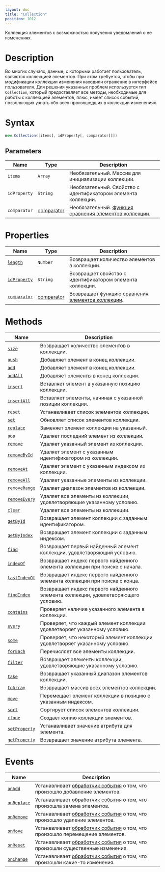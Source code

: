 ```yaml
---
layout: doc
title: "Collection"
position: 1012
---
```


Коллекция элементов с возможностью получения уведомлений о ее изменениях.

# Description

Во многих случаях, данные, с которыми работает пользователь, являются коллекцией элементов. При этом
требуется, чтобы при модификации коллекции изменения находили отражение в интерфейсе пользователя.
Для решения указанных проблем используется тип `Collection`, который предоставляет все методы,
необходимые для работы с коллекцией элементов, плюс, имеет список событий, позволяющих узнать обо
всех произошедших в коллекции изменениях.

# Syntax

```js
new Collection([items[, idProperty[, comparator]]])
```

## Parameters

|Name|Type|Description|
|----|----|-----------|
|`items`|`Array`|Необязательный. Массив для инициализации коллекции.|
|`idProperty`|`String`|Необязательный. Свойство с идентификатором элемента коллекции.|
|`comparator`|[comparator](Comparator/)|Необязательный. [Функция сравнения элементов коллекции](Comparator/).|

# Properties

|Name|Type|Description|
|----|----|-----------|
|[`length`](Collection.length/)|`Number`|Возвращает количество элементов в коллекции.|
|[`idProperty`](Collection.idProperty/)|`String`|Возвращает свойство с идентификатором элемента коллекции.|
|[`comparator`](Collection.comparator/)|[comparator](Comparator/)|Возвращает [функцию сравнения элементов коллекции](Comparator/).

# Methods

|Name|Description|
|----|-----------|
|[`size`](Collection.size/)|Возвращает количество элементов в коллекции.|
|[`push`](Collection.push/)|Добавляет элемент в конец коллекции.|
|[`add`](Collection.add/)|Добавляет элемент в конец коллекции.|
|[`addAll`](Collection.addAll/)|Добавляет элементы в конец коллекции.|
|[`insert`](Collection.insert/)|Вставляет элемент в указанную позицию коллекции.|
|[`insertAll`](Collection.insertAll/)|Вставляет элементы, начиная с указанной позиции коллекции.|
|[`reset`](Collection.reset/)|Устанавливает список элементов коллекции.|
|[`set`](Collection.set/)|Обновляет список элементов коллекции.|
|[`replace`](Collection.replace/)|Заменяет элемент коллекции на указанный.|
|[`pop`](Collection.pop/)|Удаляет последний элемент из коллекции.|
|[`remove`](Collection.remove/)|Удаляет указанный элемент из коллекции.|
|[`removeById`](Collection.removeById/)|Удаляет элемент с указанным идентификатором из коллекции.|
|[`removeAt`](Collection.removeAt/)|Удаляет элемент с указанным индексом из коллекции.|
|[`removeAll`](Collection.removeAll/)|Удаляет указанные элементы из коллекции.|
|[`removeRange`](Collection.removeRange/)|Удаляет диапазон элементов из коллекции.|
|[`removeEvery`](Collection.removeEvery/)|Удаляет все элементы из коллекции, удовлетворяющие указанному условию.|
|[`clear`](Collection.clear/)|Удаляет все элементы из коллекции.|
|[`getById`](Collection.getById/)|Возвращает элемент коллекции с заданным идентификатором.|
|[`getByIndex`](Collection.getByIndex/)|Возвращает элемент коллекции с заданным индексом.|
|[`find`](Collection.find/)|Возвращает первый найденный элемент коллекции, удовлетворяющий условию.
|[`indexOf`](Collection.indexOf/)|Возвращает индекс первого найденного элемента коллекции при поиске с начала.|
|[`lastIndexOf`](Collection.lastIndexOf/)|Возвращает индекс первого найденного элемента коллекции при поиске с конца.|
|[`findIndex`](Collection.findIndex/)|Возвращает индекс первого найденного элемента коллекции, удовлетворяющего условию.|
|[`contains`](Collection.contains/)|Проверяет наличие указанного элемента в коллекции.|
|[`every`](Collection.every/)|Проверяет, что каждый элемент коллекции удовлетворяет указанному условию.|
|[`some`](Collection.some/)|Проверяет, что некоторый элемент коллекции удовлетворяет указанному условию.|
|[`forEach`](Collection.forEach/)|Перечисляет все элементы коллекции.
|[`filter`](Collection.filter/)|Возвращает элементы коллекции, удовлетворяющие указанному условию.|
|[`take`](Collection.take/)|Возвращает указанный диапазон элементов коллекции.|
|[`toArray`](Collection.toArray/)|Возвращает массив всех элементов коллекции.|
|[`move`](Collection.move/)|Перемещает элемент коллекции в позицию с указанным индексом.|
|[`sort`](Collection.sort/)|Сортирует список элементов коллекции.|
|[`clone`](Collection.clone/)|Создает копию коллекции элементов.|
|[`setProperty`](Collection.setProperty/)|Устанавливает значение атрибута для элемента.|
|[`getProperty`](Collection.getProperty/)|Возвращает значение атрибута элемента.|

# Events

|Name|Description|
|----|-----------|
|[`onAdd`](Collection.onAdd/)|Устанавливает [обработчик события](../Script/) о том, что произошло добавление элементов.|
|[`onReplace`](Collection.onReplace/)|Устанавливает [обработчик события](../Script/) о том, что произошла замена элементов.|
|[`onRemove`](Collection.onRemove/)|Устанавливает [обработчик события](../Script/) о том, что произошло удаление элементов.|
|[`onMove`](Collection.onMove/)|Устанавливает [обработчик события](../Script/) о том, что произошло перемещение элементов.|
|[`onReset`](Collection.onReset/)|Устанавливает [обработчик события](../Script/) о том, что произошли существенные изменения.|
|[`onChange`](Collection.onChange/)|Устанавливает [обработчик события](../Script/) о том, что произошли какие-то изменения.|
